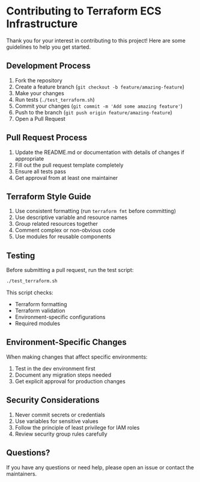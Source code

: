 # Contributing to Terraform ECS Infrastructure

Thank you for your interest in contributing to this project! Here are some guidelines to help you get started.

## Development Process

1. Fork the repository
2. Create a feature branch (`git checkout -b feature/amazing-feature`)
3. Make your changes
4. Run tests (`./test_terraform.sh`)
5. Commit your changes (`git commit -m 'Add some amazing feature'`)
6. Push to the branch (`git push origin feature/amazing-feature`)
7. Open a Pull Request

## Pull Request Process

1. Update the README.md or documentation with details of changes if appropriate
2. Fill out the pull request template completely
3. Ensure all tests pass
4. Get approval from at least one maintainer

## Terraform Style Guide

1. Use consistent formatting (run `terraform fmt` before committing)
2. Use descriptive variable and resource names
3. Group related resources together
4. Comment complex or non-obvious code
5. Use modules for reusable components

## Testing

Before submitting a pull request, run the test script:

```bash
./test_terraform.sh
```

This script checks:
- Terraform formatting
- Terraform validation
- Environment-specific configurations
- Required modules

## Environment-Specific Changes

When making changes that affect specific environments:

1. Test in the dev environment first
2. Document any migration steps needed
3. Get explicit approval for production changes

## Security Considerations

1. Never commit secrets or credentials
2. Use variables for sensitive values
3. Follow the principle of least privilege for IAM roles
4. Review security group rules carefully

## Questions?

If you have any questions or need help, please open an issue or contact the maintainers.